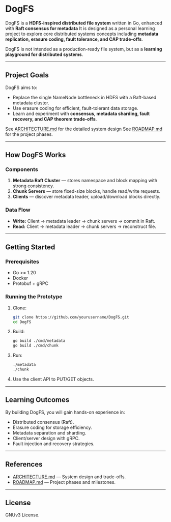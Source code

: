 # DogFS

DogFS is a **HDFS-inspired distributed file system** written in Go, enhanced with **Raft consensus for metadata**
It is designed as a personal learning project to explore core distributed systems concepts including **metadata replication, erasure coding, fault tolerance, and CAP trade-offs**.

DogFS is not intended as a production-ready file system, but as a **learning playground for distributed systems**.

---

## Project Goals

DogFS aims to:
- Replace the single NameNode bottleneck in HDFS with a Raft-based metadata cluster.
- Use erasure coding for efficient, fault-tolerant data storage.
- Learn and experiment with **consensus, metadata sharding, fault recovery, and CAP theorem trade-offs**.

See [ARCHITECTURE.md](docs/ARCHITECTURE.md) for the detailed system design
See [ROADMAP.md](docs/ROADMAP.md) for the project phases.

---

## How DogFS Works

### Components

1. **Metadata Raft Cluster** — stores namespace and block mapping with strong consistency.
2. **Chunk Servers** — store fixed-size blocks, handle read/write requests.
3. **Clients** — discover metadata leader, upload/download blocks directly.

### Data Flow

- **Write:** Client -> metadata leader -> chunk servers -> commit in Raft.
- **Read:** Client -> metadata leader -> chunk servers -> reconstruct file.

---

## Getting Started

### Prerequisites

- Go >= 1.20
- Docker
- Protobuf + gRPC

### Running the Prototype

1. Clone:

    ```bash
    git clone https://github.com/yourusername/DogFS.git
    cd DogFS
    ```

2. Build:

    ```bash
    go build ./cmd/metadata
    go build ./cmd/chunk
    ```

3. Run:

    ```bash
    ./metadata
    ./chunk
    ```

4. Use the client API to PUT/GET objects.

---

## Learning Outcomes

By building DogFS, you will gain hands-on experience in:

- Distributed consensus (Raft).
- Erasure coding for storage efficiency.
- Metadata separation and sharding.
- Client/server design with gRPC.
- Fault injection and recovery strategies.

---

## References

- [ARCHITECTURE.md](docs/ARCHITECTURE.md) — System design and trade-offs.
- [ROADMAP.md](docs/ROADMAP.md) — Project phases and milestones.

---

## License

GNUv3 License.
